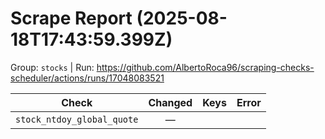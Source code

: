 # Scrape Report (2025-08-18T17:43:59.399Z)

Group: `stocks`  |  Run: https://github.com/AlbertoRoca96/scraping-checks-scheduler/actions/runs/17048083521

| Check | Changed | Keys | Error |
|---|:---:|:--|:--|
| `stock_ntdoy_global_quote` | — |  |  |
